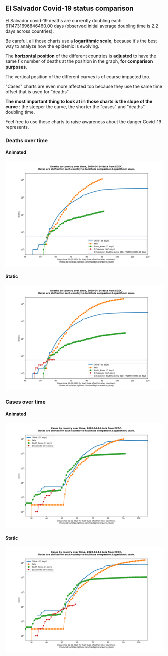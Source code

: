 ## El Salvador Covid-19 status comparison 

El Salvador covid-19 deaths are currently doubling each 6114731696846460.00 days (observed initial average doubling time is 2.2 days across countries).



Be careful, all those charts use a **logarithmic scale**, because it's the best way to analyze how the epidemic is evolving.
 
The **horizontal position** of the different countries is **adjusted** to have the same fix number of deaths at the position in the graph, **for comparison purposes**.

The vertical position of the different curves is of course impacted too.

"Cases" charts are even more affected too because they use the same time offset that is used for "deaths".

**The most important thing to look at in those charts is the slope of the curve** : the steeper the curve, the shorter the "cases" and "deaths" doubling time.

Feel free to use these charts to raise awareness about the danger Covid-19 represents. 


 
### Deaths over time
 
#### Animated
![El Salvador covid-19 deaths animated chart](https://raw.githubusercontent.com/madlag/coronavirus_study/master/notebooks/graphs/2020-04-14/countries/El_Salvador/2020-04-14_El_Salvador_deaths.gif "El Salvador covid-19 deaths animated chart")   
 
#### Static
![El Salvador covid-19 deaths static chart](https://raw.githubusercontent.com/madlag/coronavirus_study/master/notebooks/graphs/2020-04-14/countries/El_Salvador/2020-04-14_El_Salvador_deaths.png "El Salvador covid-19 deaths static chart")   

 
### Cases over time
 
#### Animated
![El Salvador covid-19 cases animated chart](https://raw.githubusercontent.com/madlag/coronavirus_study/master/notebooks/graphs/2020-04-14/countries/El_Salvador/2020-04-14_El_Salvador_cases.gif "El Salvador covid-19 cases animated chart")   
 
#### Static
![El Salvador covid-19 cases static chart](https://raw.githubusercontent.com/madlag/coronavirus_study/master/notebooks/graphs/2020-04-14/countries/El_Salvador/2020-04-14_El_Salvador_cases.png "El Salvador covid-19 cases static chart")   

